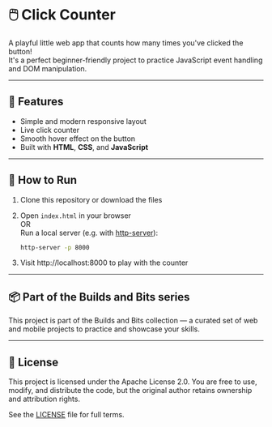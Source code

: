 # 🖱️ Click Counter

A playful little web app that counts how many times you've clicked the button!  
It's a perfect beginner-friendly project to practice JavaScript event handling and DOM manipulation.

---

## 🔧 Features

- Simple and modern responsive layout  
- Live click counter  
- Smooth hover effect on the button  
- Built with **HTML**, **CSS**, and **JavaScript**

---

## 🚀 How to Run

1. Clone this repository or download the files
2. Open `index.html` in your browser  
   OR  
   Run a local server (e.g. with [http-server](https://www.npmjs.com/package/http-server)):

   ```bash
   http-server -p 8000

3. Visit http://localhost:8000 to play with the counter




---

## 📦 Part of the Builds and Bits series

This project is part of the Builds and Bits collection — a curated set of web and mobile projects to practice and showcase your skills.


---

## 📄 License

This project is licensed under the Apache License 2.0.
You are free to use, modify, and distribute the code, but the original author retains ownership and attribution rights.

See the [LICENSE](../../LICENSE) file for full terms.
